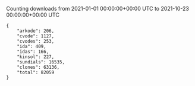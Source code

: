 
Counting downloads from 2021-01-01 00:00:00+00:00 UTC to 2021-10-23 00:00:00+00:00 UTC

```
{
    "arkode": 206,
    "cvode": 1127,
    "cvodes": 253,
    "ida": 409,
    "idas": 166,
    "kinsol": 227,
    "sundials": 16535,
    "clones": 63136,
    "total": 82059
}
```
